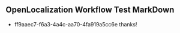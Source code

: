 ## OpenLocalization Workflow Test MarkDown
* ff9aaec7-f6a3-4a4c-aa70-4fa919a5cc6e 
thanks!<!--HONumber=Mar16_HO2-->

